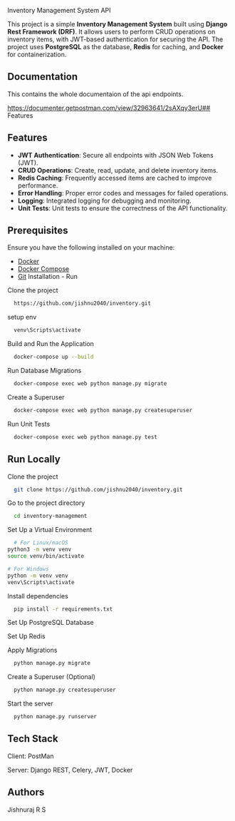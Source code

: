 Inventory Management System API

This project is a simple **Inventory Management System** built using **Django Rest Framework (DRF)**. It allows users to perform CRUD operations on inventory items, with JWT-based authentication for securing the API. The project uses **PostgreSQL** as the database, **Redis** for caching, and **Docker** for containerization.

## Documentation

This contains the whole documentaion of the api endpoints.

https://documenter.getpostman.com/view/32963641/2sAXqy3erU## Features

## Features

- **JWT Authentication**: Secure all endpoints with JSON Web Tokens (JWT).
- **CRUD Operations**: Create, read, update, and delete inventory items.
- **Redis Caching**: Frequently accessed items are cached to improve performance.
- **Error Handling**: Proper error codes and messages for failed operations.
- **Logging**: Integrated logging for debugging and monitoring.
- **Unit Tests**: Unit tests to ensure the correctness of the API functionality.
## Prerequisites

Ensure you have the following installed on your machine:

- [Docker](https://docs.docker.com/get-docker/)
- [Docker Compose](https://docs.docker.com/compose/install/)
- [Git](https://git-scm.com/)
Installation - Run 

Clone the project
```bash
  https://github.com/jishnu2040/inventory.git
```
setup env
```bash
  venv\Scripts\activate
```
Build and Run the Application
```bash
  docker-compose up --build

```
Run Database Migrations
```bash
  docker-compose exec web python manage.py migrate

```
Create a Superuser
```bash
  docker-compose exec web python manage.py createsuperuser
```
Run Unit Tests
```bash
  docker-compose exec web python manage.py test
```

## Run Locally

Clone the project

```bash
  git clone https://github.com/jishnu2040/inventory.git
```

Go to the project directory

```bash
  cd inventory-management
```
Set Up a Virtual Environment

```bash
  # For Linux/macOS
python3 -m venv venv
source venv/bin/activate

# For Windows
python -m venv venv
venv\Scripts\activate

```

Install dependencies

```bash
  pip install -r requirements.txt
```
Set Up PostgreSQL Database

Set Up Redis

Apply Migrations

```bash
  python manage.py migrate
```
Create a Superuser (Optional)

```bash
  python manage.py createsuperuser

```

Start the server

```bash
  python manage.py runserver

```


## Tech Stack

Client: PostMan

Server: Django REST, Celery, JWT, Docker
## Authors

Jishnuraj R S
